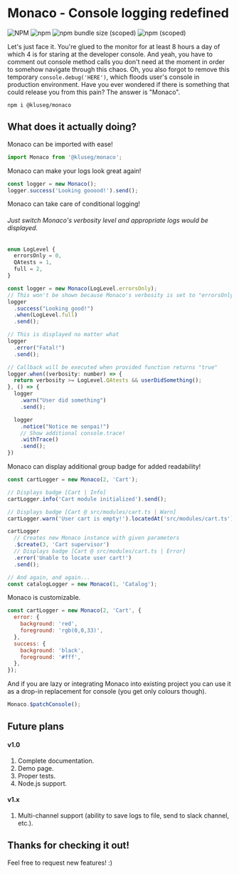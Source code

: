 # Monaco - Console logging redefined

![NPM](https://img.shields.io/npm/l/@kluseg/monaco?style=for-the-badge)
![npm](https://img.shields.io/npm/dw/@kluseg/monaco?style=for-the-badge)
![npm bundle size (scoped)](https://img.shields.io/bundlephobia/minzip/@kluseg/monaco?style=for-the-badge)
![npm (scoped)](https://img.shields.io/npm/v/@kluseg/monaco?style=for-the-badge)

Let's just face it. You're glued to the monitor for at least 8 hours a day of which 4 is for staring at the developer console. And yeah, you have to comment out console method calls you don't need at the moment in order to somehow navigate through this chaos. Oh, you also forgot to remove this temporary `console.debug('HERE')`, which floods user's console in production environment. Have you ever wondered if there is something that could release you from this pain? The answer is "Monaco".

`npm i @kluseg/monaco`

## What does it actually doing?

Monaco can be imported with ease!

```javascript
import Monaco from '@kluseg/monaco';
```

Monaco can make your logs look great again!

```javascript
const logger = new Monaco();
logger.success('Looking gooood!').send();
```

Monaco can take care of conditional logging!

###### Just switch Monaco's verbosity level and appropriate logs would be displayed.

```javascript
enum LogLevel {
  errorsOnly = 0,
  QAtests = 1,
  full = 2,
}

const logger = new Monaco(LogLevel.errorsOnly);
// This won't be shown because Monaco's verbosity is set to "errorsOnly" or simply 0
logger
  .success("Looking good!")
  .when(LogLevel.full)
  .send();

// This is displayed no matter what
logger
  .error("Fatal!")
  .send();

// Callback will be executed when provided function returns "true"
logger.when((verbosity: number) => {
  return verbosity >= LogLevel.QAtests && userDidSomething();
}, () => {
  logger
    .warn("User did something")
    .send();

  logger
    .notice("Notice me senpai!")
    // Show additional console.trace!
    .withTrace()
    .send();
})
```

Monaco can display additional group badge for added readability!

```javascript
const cartLogger = new Monaco(2, 'Cart');

// Displays badge [Cart | Info]
cartLogger.info('Cart module initialized').send();

// Displays badge [Cart @ src/modules/cart.ts | Warn]
cartLogger.warn('User cart is empty!').locatedAt('src/modules/cart.ts').send();

cartLogger
  // Creates new Monaco instance with given parameters
  .$create(3, 'Cart supervisor')
  // Displays badge [Cart @ src/modules/cart.ts | Error]
  .error('Unable to locate user cart!')
  .send();

// And again, and again...
const catalogLogger = new Monaco(1, 'Catalog');
```

Monaco is customizable.

```javascript
const cartLogger = new Monaco(2, 'Cart', {
  error: {
    background: 'red',
    foreground: 'rgb(0,0,33)',
  },
  success: {
    background: 'black',
    foreground: '#fff',
  },
});
```

And if you are lazy or integrating Monaco into existing project you can use it as a drop-in replacement for console (you get only colours though).

```javascript
Monaco.$patchConsole();
```

## Future plans

#### v1.0

1. Complete documentation.
2. Demo page.
3. Proper tests.
4. Node.js support.

#### v1.x

1. Multi-channel support (ability to save logs to file, send to slack channel, etc.).

## Thanks for checking it out!

Feel free to request new features! :)
